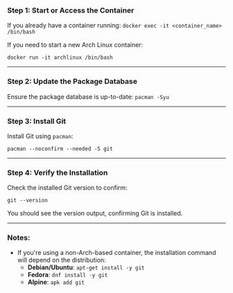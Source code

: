### **Step 1: Start or Access the Container**

If you already have a container running:
`docker exec -it <container_name> /bin/bash`

If you need to start a new Arch Linux container:

`docker run -it archlinux /bin/bash`

---

### **Step 2: Update the Package Database**

Ensure the package database is up-to-date:
`pacman -Syu`

---

### **Step 3: Install Git**

Install Git using `pacman`:

`pacman --noconfirm --needed -S git`

---

### **Step 4: Verify the Installation**

Check the installed Git version to confirm:

`git --version`

You should see the version output, confirming Git is installed.

---

### **Notes:**

- If you're using a non-Arch-based container, the installation command will depend on the distribution:
    - **Debian/Ubuntu**: `apt-get install -y git`
    - **Fedora**: `dnf install -y git`
    - **Alpine**: `apk add git`